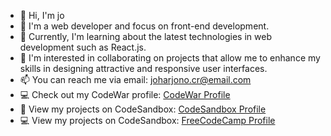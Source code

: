 - 👋 Hi, I'm jo
- 👀 I'm a web developer and focus on front-end development.
- 🌱 Currently, I'm learning about the latest technologies in web development such as React.js.
- 💞️ I'm interested in collaborating on projects that allow me to enhance my skills in designing attractive and responsive user interfaces.
- 📫 You can reach me via email: joharjono.cr@email.com
- 💻 Check out my CodeWar profile: [CodeWar Profile](https://www.codewars.com/users/joharjonocr)
- 🚀 View my projects on CodeSandbox: [CodeSandbox Profile](https://codesandbox.io/u/joharjonocr)
- 💻 View my projects on CodeSandbox: [FreeCodeCamp Profile](https://www.freecodecamp.org/fcc6528de24-19fc-4fac-8a9d-8c7fa2c8419c)
  



<!---
joharjonocr/joharjonocr is a ✨ special ✨ repository because its `README.md` (this file) appears on your GitHub profile.
You can click the Preview link to take a look at your changes.
--->
